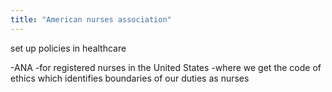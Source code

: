 ```yaml
---
title: "American nurses association"
---
```

set up policies in healthcare

-ANA
-for registered nurses in the United States 
-where we get the code of ethics which identifies boundaries of our duties as nurses

